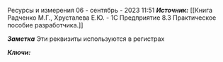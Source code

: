 
Ресурсы и измерения
 06 - сентябрь - 2023  11:51 
***Источник:*** [[Книга Радченко М.Г., Хрусталева Е.Ю. - 1С Предприятие 8.3 Практическое пособие разработчика.]]

***Заметка*** 
	Эти реквизиты используются в регистрах
	

***Ключи:*** 